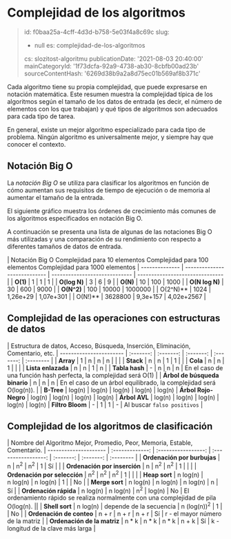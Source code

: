 Complejidad de los algoritmos
=============================

> id: f0baa25a-4cff-4d3d-b758-5e03f4a8c69c
> slug:
> 	- null
> 	es: complejidad-de-los-algoritmos
> 
> cs: slozitost-algoritmu
> publicationDate: '2021-08-03 20:40:00'
> mainCategoryId: '1f73dcfa-92a9-4738-ab30-8cbfb00ad23b'
> sourceContentHash: '6269d38b9a2a8d75ec01b569af8b371c'

Cada algoritmo tiene su propia complejidad, que puede expresarse en notación matemática. Este resumen muestra la complejidad típica de los algoritmos según el tamaño de los datos de entrada (es decir, el número de elementos con los que trabajan) y qué tipos de algoritmos son adecuados para cada tipo de tarea.

En general, existe un mejor algoritmo especializado para cada tipo de problema. Ningún algoritmo es universalmente mejor, y siempre hay que conocer el contexto.

Notación Big O
--------------

La *notación Big O* se utiliza para clasificar los algoritmos en función de cómo aumentan sus requisitos de tiempo de ejecución o de memoria al aumentar el tamaño de la entrada.

El siguiente gráfico muestra los órdenes de crecimiento más comunes de los algoritmos especificados en notación Big O.

A continuación se presenta una lista de algunas de las notaciones Big O más utilizadas y una comparación de su rendimiento con respecto a diferentes tamaños de datos de entrada.

| Notación Big O Complejidad para 10 elementos Complejidad para 100 elementos Complejidad para 1000 elementos
| -------------- | ---------------------------- | ----------------------------- | ------------------------------- |
| **O(1)** | 1 | 1 | 1 |
| **O(log N)** | 3 | 6 | 9 |
| **O(N)** | 10 | 100 | 1000 |
| **O(N log N)** | 30 | 600 | 9000 |
| **O(N^2)** | 100 | 10000 | 1000000 |
| O(2^N)** | 1024 | 1,26e+29 | 1,07e+301 |
| O(N!)** | 3628800 | 9,3e+157 | 4,02e+2567 |

Complejidad de las operaciones con estructuras de datos
----------------------------------

| Estructura de datos, Acceso, Búsqueda, Inserción, Eliminación, Comentario, etc.
| ----------------------- | :-------: | :-------: | :-------: | :-------: | :-------- |
| **Array** | 1 | n | n | n | | |
| **Stack** | n | n | 1 | 1 | |
| **Cola** | n | n | 1 | | |
| **Lista enlazada** | n | n | 1 | n |
| **Tabla hash** | - | n | n | n | En el caso de una función hash perfecta, la complejidad será O(1) |
| **Árbol de búsqueda binario** | n | n | n | En el caso de un árbol equilibrado, la complejidad será O(log(n)). |
| **B-Tree** | log(n) | log(n) | log(n) | log(n) | log(n)
| **Árbol Rojo-Negro** | log(n) | log(n) | log(n) | log(n)
| **Árbol AVL** | log(n) | log(n) | log(n) | log(n) | log(n)
| **Filtro Bloom** | - | 1 | 1 | - | Al buscar `falso positivos` |

Complejidad de los algoritmos de clasificación
----------------------------

| Nombre del Algoritmo Mejor, Promedio, Peor, Memoria, Estable, Comentario.
| --------------------- | :-------------: | :-----------------: | :-----------------: | :-------: | :-------: | :-------- |
| **Ordenación por burbujas** | n | n<sup>2</sup> | n<sup>2</sup> | 1 | Sí | |
| **Ordenación por inserción** | n | n<sup>2</sup> | n<sup>2</sup> | 1 | | |
| **Ordenación por selección** | n<sup>2</sup> | n<sup>2</sup> | n<sup>2</sup> | 1 | | |
| **Heap sort** | n&nbsp;log(n) | n&nbsp;log(n) | n&nbsp;log(n) | 1 | | No |
| **Merge sort** | n&nbsp;log(n) | n&nbsp;log(n) | n&nbsp;log(n) | n | Sí |
| **Ordenación rápida** | n&nbsp;log(n) | n&nbsp;log(n) | n<sup>2</sup> | log(n) | No | El ordenamiento rápido se realiza normalmente con una complejidad de pila O(log(n). ||
| **Shell sort** | n&nbsp;log(n) | depende de la secuencia | n&nbsp;(log(n))<sup>2</sup> | 1 | | No |
| **Ordenación de conteo** | n + r | n + r | n + r | Sí | r - el mayor número de la matriz |
| **Ordenación de la matriz** | n * k | n * k | n * k | n + k | Sí | k - longitud de la clave más larga |
